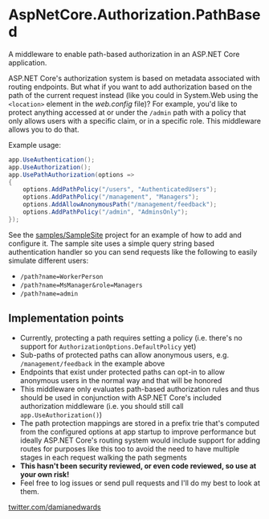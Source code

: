 # AspNetCore.Authorization.PathBased

A middleware to enable path-based authorization in an ASP.NET Core application.

ASP.NET Core's authorization system is based on metadata associated with routing endpoints. But what if you want to add authorization based on the path of the current request instead (like you could in System.Web using the `<location>` element in the *web.config* file)? For example, you'd like to protect anything accessed at or under the `/admin` path with a policy that only allows users with a specific claim, or in a specific role. This middleware allows you to do that.

Example usage:

```c#
app.UseAuthentication();
app.UseAuthorization();
app.UsePathAuthorization(options =>
{
    options.AddPathPolicy("/users", "AuthenticatedUsers");
    options.AddPathPolicy("/management", "Managers");
    options.AddAllowAnonymousPath("/management/feedback");
    options.AddPathPolicy("/admin", "AdminsOnly");
});
```

See the [samples/SampleSite](samples/SampleSite) project for an example of how to add and configure it. The sample site uses a simple query string based authentication handler so you can send requests like the following to easily simulate different users:

- `/path?name=WorkerPerson`
- `/path?name=MsManager&role=Managers`
- `/path?name=admin`

## Implementation points

- Currently, protecting a path requires setting a policy (i.e. there's no support for `AuthorizationOptions.DefaultPolicy` yet)
- Sub-paths of protected paths can allow anonymous users, e.g. `/management/feedback` in the example above
- Endpoints that exist under protected paths can opt-in to allow anonymous users in the normal way and that will be honored
- This middleware only evaluates path-based authorization rules and thus should be used in conjunction with ASP.NET Core's included authorization middleware (i.e. you should still call `app.UseAuthorization()`)
- The path protection mappings are stored in a prefix trie that's computed from the configured options at app startup to improve performance but ideally ASP.NET Core's routing system would include support for adding routes for purposes like this too to avoid the need to have multiple stages in each request walking the path segments
- **This hasn't been security reviewed, or even code reviewed, so use at your own risk!**
- Feel free to log issues or send pull requests and I'll do my best to look at them.

[twitter.com/damianedwards](https://twitter.com/damianedwards)